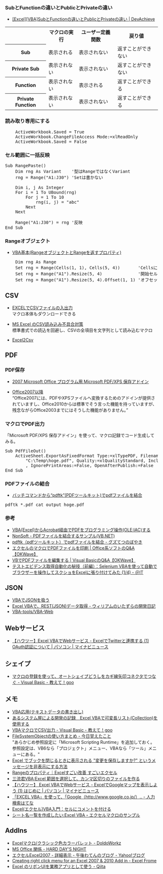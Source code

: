 ### SubとFunctionの違いとPublicとPrivateの違い

- [[Excel][VBA]SubとFunctionの違いとPublicとPrivateの違い | DevAchieve](http://wada811.blogspot.com/2012/04/excelvbasubfunctionpublicprivate.html)

<table class="wikitable">
<tr>
  <th></th><th>マクロの実行</th><th>ユーザー定義関数</th><th>戻り値</th>
</tr>
<tr>
  <th>Sub</th><td>表示される</td><td>表示されない</td><td>返すことができない</td>
</tr>
<tr>
  <th>Private Sub</th><td>表示されない</td><td>表示されない</td><td>返すことができない</td>
</tr>
<tr>
  <th>Function</th><td>表示されない</td><td>表示される</td><td>返すことができる</td>
</tr>
<tr>
  <th>Private Function</th><td>表示されない</td><td>表示されない</td><td>返すことができる</td>
</tr>
</table>

### 読み取り専用にする

<pre>
    ActiveWorkbook.Saved = True
    ActiveWorkbook.ChangeFileAccess Mode:=xlReadOnly
    ActiveWorkbook.Saved = False
</pre>

### セル範囲に一括反映

<pre>
Sub RangePaste()
    Dim rng As Variant    '型はRangeではなくVariant
    rng = Range("A1:J30") 'Setは書かない
    
    Dim i, j As Integer
    For i = 1 To UBound(rng)
        For j = 1 To 10
            rng(i, j) = "abc"
        Next
    Next
    
    Range("A1:J30") = rng '反映
End Sub
</pre>

### Rangeオブジェクト

- [VBA基本(RangeオブジェクトとRangeを返すプロパティ)](http://www.asahi-net.or.jp/~ef2o-inue/vba_k/sub04_070_10.html)
<pre>
    Dim rng As Range
    Set rng = Range(Cells(1, 1), Cells(5, 4))       'Cellsによる指定
    Set rng = Range("A1").Resize(5, 4)              '開始セルの指定とリサイズ
    Set rng = Range("A1").Resize(5, 4).Offset(1, 1) 'オフセット
</pre>

## CSV

- [EXCELでCSVファイルの入出力](http://jut.homeip.net/kata/excelcsv/excelcsv.htm)  
  マクロ本体もダウンロードできる

- [MS Excel のCSV読み込み不具合対策](http://hirz.s100.xrea.com/doc/excelcsv.html)  
  標準書式での読込を回避し、CSVの全項目を文字列として読み込むマクロ

- [Excel2Csv](https://gist.github.com/syon/f16494c9cca2a9893a9a)

## PDF

### PDF保存

- [2007 Microsoft Office プログラム用 Microsoft PDF/XPS 保存アドイン](http://www.microsoft.com/downloads/ja-jp/details.aspx?FamilyID=4d951911-3e7e-4ae6-b059-a2e79ed87041&displaylang=ja)

- [Office2007以降](http://goo.gl/G3ueN)  
  “Office2007には、PDFやXPSファイルへ変換するためのアドインが提供されていますし、Office2010からは標準でそう言った機能を持っていますが、
残念ながらOffice2003までにはそうした機能がありません。”

### マクロでPDF出力

「Microsoft PDF/XPS 保存アドイン」を使って、マクロ記録でコード生成してみる。

<pre>
Sub PdfFileOut()
    ActiveSheet.ExportAsFixedFormat Type:=xlTypePDF, Filename:= _
        "C:\Temp\hoge.pdf", Quality:=xlQualityStandard, IncludeDocProperties:=True _
        , IgnorePrintAreas:=False, OpenAfterPublish:=False
End Sub
</pre>

### PDFファイルの結合

- [バッチコマンドから“pdftk”(PDFツールキット)でpdfファイルを結合](http://d.hatena.ne.jp/gzutetsu/20100703/p1)

<pre>
pdftk *.pdf cat output hoge.pdf
</pre>

### 参考

- [VBA(Excel)からAcrobat経由でPDFをプログラミング操作(OLE:IAC)する](http://pdf-file.nnn2.com/)
- [NonSoft - PDFファイルを結合するサンプル(VB.NET)](http://homepage2.nifty.com/nonnon/SoftSample/VB.NET/SamplePdfConcat.html)
- [pdftk（pdfツールキット）でpdfファイルを結合 - グズてつのぼやき](http://d.hatena.ne.jp/gzutetsu/20100703/p1)
- [エクセルのマクロでPDFファイルを印刷 | Office系ソフトのQ&A【OKWave】](http://okwave.jp/qa/q3415031.html)
- [VBでPDFファイルを編集する | Visual BasicのQ&A【OKWave】](http://okwave.jp/qa/q194124.html)
- [テストエビデンス取得自動化の秘技（前編）：Selenium VBAを使って自動でブラウザーを操作してスクショをExcelに張り付けてみた (1/4) - ＠IT](http://www.atmarkit.co.jp/ait/articles/1408/21/news103.html)


## JSON
- [VBAでJSONを扱う](http://javascript.dohow.jp/advance/jsonvba.shtml)
- [Excel VBAで、REST(JSON)データ取得 - ウィリアムのいたずらの開発日記](http://blog.goo.ne.jp/xmldtp/e/c7e3c3631d31206f818b30276d0f3091)
- [VBA-tools/VBA-Web](https://github.com/VBA-tools/VBA-Web)


## Webサービス

- [【ハウツー】Excel VBAでWebサービス - ExcelでTwitterと連携する (1) OAuth認証について | パソコン | マイナビニュース](http://news.mynavi.jp/articles/2011/09/16/excelweb/index.html)

## シェイプ

- [マクロの登録を使って、オートシェイプどうしをカギ線矢印コネクタでつなぐ - Visual Basic - 教えて！goo](http://oshiete.goo.ne.jp/qa/4251853.html)

## メモ

- [VBA応用(テキストデータの書き出し)](http://www.asahi-net.or.jp/~ef2o-inue/vba_o/sub05_110_040.html)
- [あるシステム屋による開発の記録　Excel VBAで可変長リスト(Collection)を使用する](http://javasystem.blog4.fc2.com/blog-entry-433.html)
- [VBAマクロでCSV出力 - Visual Basic - 教えて！goo](http://oshiete.goo.ne.jp/qa/3480695.html)
- [FileSystemObjectの使い方まとめ - 今日覚えたこと](http://d.hatena.ne.jp/nacookan/20080221/1203607060)  
  "あらかじめ参照設定に「Microsoft Scripting Runtime」を追加しておく。参照設定は、VB6なら「プロジェクト」メニュー、VBAなら「ツール」メニューにある。"
- [Excel でブックを閉じるときに表示される "変更を保存しますか?" というメッセージを非表示にする方法](http://support.microsoft.com/kb/213428/ja)
- [Rangeのプロパティ｜Excelすごい改善 すごいエクセル](http://ameblo.jp/make-excel/entry-11130039687.html)
- [三流君VBA:Excel 範囲を選択して、カンマ区切りのファイルを作る](http://www.ken3.org/vba/backno/vba102.html)
- [【ハウツー】 Excel VBAでWebサービス - ExcelでGoogleマップを表示しよう (1) はじめに | パソコン | マイナビニュース](http://news.mynavi.jp/articles/2012/04/24/excelvba/index.html)
- [「EXCEL VBA」を使って、「Google（http://www.google.co.jp/）.. - 人力検索はてな](http://q.hatena.ne.jp/1171778340)
- [Excel(エクセル)VBA入門：セルにコメントを付ける](http://www.eurus.dti.ne.jp/yoneyama/Excel/vba/vba_comment.html)
- [シート名一覧を作成したい:Excel VBA・エクセルマクロのサンプル](http://www.relief.jp/itnote/archives/000960.php)


## AddIns

- [Excelマクロ/クラシック色カラーパレット - DoldoWorkz](http://moondoldo.com/DoldoWorkz/?Excel%E3%83%9E%E3%82%AF%E3%83%AD%2F%E3%82%AF%E3%83%A9%E3%82%B7%E3%83%83%E3%82%AF%E8%89%B2%E3%82%AB%E3%83%A9%E3%83%BC%E3%83%91%E3%83%AC%E3%83%83%E3%83%88)
- [MS Office 関係 - HARD DAY'S NIGHT](https://sites.google.com/site/mznetlab/home/officedev)
- [エクセルExcel2007 - 詳細表示 - 午後わてんのブログ - Yahoo!ブログ](http://blogs.yahoo.co.jp/gogowaten/folder/524997.html)
- [Creating right click menu for an Excel 2007 & 2010 Add in - Excel Frome](http://excelfrome.co.uk/2014/06/hello-world/)
- [Excel のリボンUIを業務アプリとして使う - Qiita](http://qiita.com/tomochan154/items/3614b6f3ebc9ef947719)
